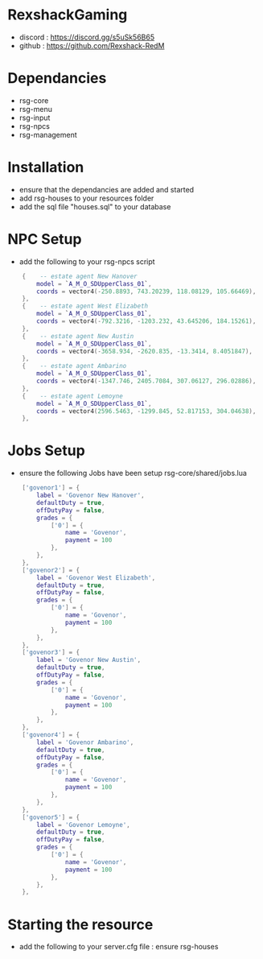 # RexshackGaming
- discord : https://discord.gg/s5uSk56B65
- github : https://github.com/Rexshack-RedM

# Dependancies
- rsg-core
- rsg-menu
- rsg-input
- rsg-npcs
- rsg-management

# Installation
- ensure that the dependancies are added and started
- add rsg-houses to your resources folder
- add the sql file "houses.sql" to your database

# NPC Setup
- add the following to your rsg-npcs script

```lua
    {    -- estate agent New Hanover
        model = `A_M_O_SDUpperClass_01`,
        coords = vector4(-250.8893, 743.20239, 118.08129, 105.66469),
    },
    {    -- estate agent West Elizabeth
        model = `A_M_O_SDUpperClass_01`,
        coords = vector4(-792.3216, -1203.232, 43.645206, 184.15261),
    },
    {    -- estate agent New Austin
        model = `A_M_O_SDUpperClass_01`,
        coords = vector4(-3658.934, -2620.835, -13.3414, 8.4051847),
    },
    {    -- estate agent Ambarino
        model = `A_M_O_SDUpperClass_01`,
        coords = vector4(-1347.746, 2405.7084, 307.06127, 296.02886),
    },
    {    -- estate agent Lemoyne
        model = `A_M_O_SDUpperClass_01`,
        coords = vector4(2596.5463, -1299.845, 52.817153, 304.04638),
    },
```

# Jobs Setup
- ensure the following Jobs have been setup rsg-core/shared/jobs.lua

```lua
    ['govenor1'] = {
        label = 'Govenor New Hanover',
        defaultDuty = true,
        offDutyPay = false,
        grades = {
            ['0'] = {
                name = 'Govenor',
                payment = 100
            },
        },
    },
    ['govenor2'] = {
        label = 'Govenor West Elizabeth',
        defaultDuty = true,
        offDutyPay = false,
        grades = {
            ['0'] = {
                name = 'Govenor',
                payment = 100
            },
        },
    },
    ['govenor3'] = {
        label = 'Govenor New Austin',
        defaultDuty = true,
        offDutyPay = false,
        grades = {
            ['0'] = {
                name = 'Govenor',
                payment = 100
            },
        },
    },
    ['govenor4'] = {
        label = 'Govenor Ambarino',
        defaultDuty = true,
        offDutyPay = false,
        grades = {
            ['0'] = {
                name = 'Govenor',
                payment = 100
            },
        },
    },
    ['govenor5'] = {
        label = 'Govenor Lemoyne',
        defaultDuty = true,
        offDutyPay = false,
        grades = {
            ['0'] = {
                name = 'Govenor',
                payment = 100
            },
        },
    },
```

# Starting the resource
- add the following to your server.cfg file : ensure rsg-houses
